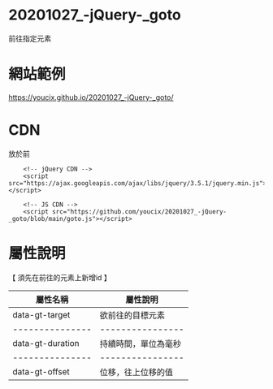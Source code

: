 # 20201027_-jQuery-_goto
前往指定元素


# 網站範例
https://youcix.github.io/20201027_-jQuery-_goto/

# CDN

放於</body>前

~~~
    <!-- jQuery CDN -->
    <script src="https://ajax.googleapis.com/ajax/libs/jquery/3.5.1/jquery.min.js"></script>

    <!-- JS CDN -->
    <script src="https://github.com/youcix/20201027_-jQuery-_goto/blob/main/goto.js"></script>

~~~

# 屬性說明

【 須先在前往的元素上新增id 】

屬性名稱        |   屬性說明
---------------|----------------
data-gt-target | 欲前往的目標元素
---------------|----------------
data-gt-duration |持續時間，單位為毫秒
---------------|----------------
data-gt-offset | 位移，往上位移的值